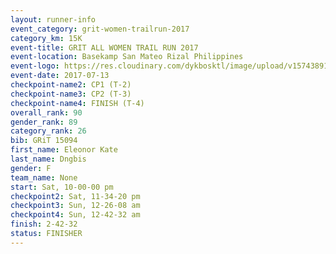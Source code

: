 ```yaml
---
layout: runner-info 
event_category: grit-women-trailrun-2017 
category_km: 15K 
event-title: GRIT ALL WOMEN TRAIL RUN 2017 
event-location: Basekamp San Mateo Rizal Philippines 
event-logo: https://res.cloudinary.com/dykbosktl/image/upload/v1574389137/Logo/a04c0-grit-logo_yxzsau.png 
event-date: 2017-07-13 
checkpoint-name2: CP1 (T-2) 
checkpoint-name3: CP2 (T-3) 
checkpoint-name4: FINISH (T-4) 
overall_rank: 90
gender_rank: 89
category_rank: 26
bib: GRiT 15094
first_name: Eleonor Kate
last_name: Dngbis
gender: F
team_name: None
start: Sat, 10-00-00 pm
checkpoint2: Sat, 11-34-20 pm
checkpoint3: Sun, 12-26-08 am
checkpoint4: Sun, 12-42-32 am
finish: 2-42-32
status: FINISHER
---
```

